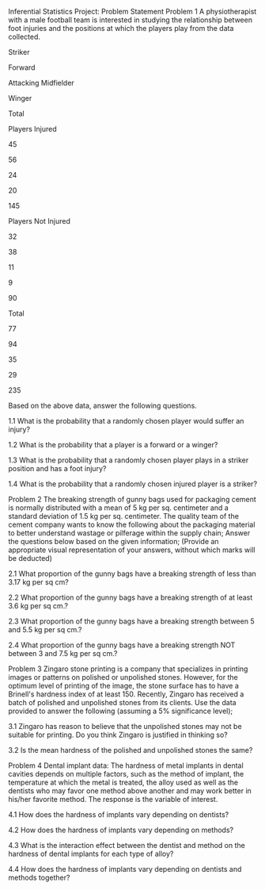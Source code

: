 Inferential Statistics Project: Problem Statement
Problem 1
A physiotherapist with a male football team is interested in studying the relationship between foot injuries and the positions at which the players play from the data collected.

 

Striker

Forward

Attacking Midfielder

Winger

Total

Players Injured

45

56

24

20

145

Players Not Injured

32

38

11

9

90

Total

77

94

35

29

235

Based on the above data, answer the following questions.

1.1 What is the probability that a randomly chosen player would suffer an injury?

1.2 What is the probability that a player is a forward or a winger?

1.3 What is the probability that a randomly chosen player plays in a striker position and has a foot injury?

1.4 What is the probability that a randomly chosen injured player is a striker?

Problem 2
The breaking strength of gunny bags used for packaging cement is normally distributed with a mean of 5 kg per sq. centimeter and a standard deviation of 1.5 kg per sq. centimeter. The quality team of the cement company wants to know the following about the packaging material to better understand wastage or pilferage within the supply chain; Answer the questions below based on the given information; (Provide an appropriate visual representation of your answers, without which marks will be deducted)

2.1 What proportion of the gunny bags have a breaking strength of less than 3.17 kg per sq cm?

2.2 What proportion of the gunny bags have a breaking strength of at least 3.6 kg per sq cm.?

2.3 What proportion of the gunny bags have a breaking strength between 5 and 5.5 kg per sq cm.?

2.4 What proportion of the gunny bags have a breaking strength NOT between 3 and 7.5 kg per sq cm.?

Problem 3
Zingaro stone printing is a company that specializes in printing images or patterns on polished or unpolished stones. However, for the optimum level of printing of the image, the stone surface has to have a Brinell's hardness index of at least 150. Recently, Zingaro has received a batch of polished and unpolished stones from its clients. Use the data provided to answer the following (assuming a 5% significance level);

3.1 Zingaro has reason to believe that the unpolished stones may not be suitable for printing. Do you think Zingaro is justified in thinking so?

3.2 Is the mean hardness of the polished and unpolished stones the same?

Problem 4
Dental implant data: The hardness of metal implants in dental cavities depends on multiple factors, such as the method of implant, the temperature at which the metal is treated, the alloy used as well as the dentists who may favor one method above another and may work better in his/her favorite method. The response is the variable of interest.

4.1 How does the hardness of implants vary depending on dentists?

4.2 How does the hardness of implants vary depending on methods?

4.3 What is the interaction effect between the dentist and method on the hardness of dental implants for each type of alloy?

4.4 How does the hardness of implants vary depending on dentists and methods together?
